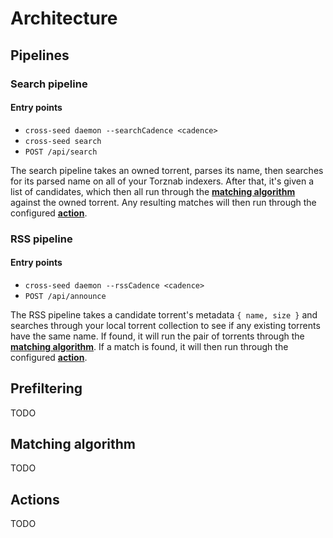 # Architecture

## Pipelines

### Search pipeline

#### Entry points

-   `cross-seed daemon --searchCadence <cadence>`
-   `cross-seed search`
-   `POST /api/search`

The search pipeline takes an owned torrent, parses its name, then searches for
its parsed name on all of your Torznab indexers. After that, it's given a list
of candidates, which then all run through the
[**matching algorithm**](#matching-algorithm) against the owned torrent. Any
resulting matches will then run through the configured [**action**](#actions).

### RSS pipeline

#### Entry points

-   `cross-seed daemon --rssCadence <cadence>`
-   `POST /api/announce`

The RSS pipeline takes a candidate torrent's metadata `{ name, size }` and
searches through your local torrent collection to see if any existing torrents
have the same name. If found, it will run the pair of torrents through the
[**matching algorithm**](#matching-algorithm). If a match is found, it will then
run through the configured [**action**](#actions).

## Prefiltering

TODO

## Matching algorithm

TODO

## Actions

TODO
